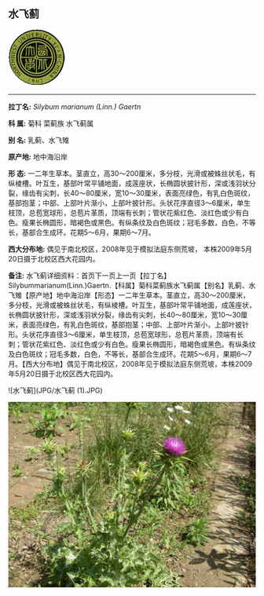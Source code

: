 ## 水飞蓟

![西北大学校园网络植物志](JPG/nwu.gif)

---

**拉丁名:**  _Silybum marianum (Linn.) Gaertn_

**科 属:** 菊科 菜蓟族 水飞蓟属

**别 名:** 乳蓟、水飞雉

**原产地:** 地中海沿岸

**形  态:** 一二年生草本。茎直立，高30～200厘米，多分枝，光滑或被蛛丝状毛，有纵棱槽。叶互生，基部叶常平铺地面，成莲座状，长椭圆状披针形，深或浅羽状分裂，缘齿有尖刺，长40～80厘米，宽10～30厘米，表面亮绿色，有乳白色斑纹，基部抱茎；中部、上部叶片渐小，上部叶披针形。头状花序直径3～6厘米，单生枝顶，总苞宽球形，总苞片革质，顶端有长刺；管状花紫红色、淡红色或少有白色。瘦果长椭圆形，暗褐色或黑色。有纵条纹及白色斑纹；冠毛多数，白色，不等长，基部合生成环。花期5～6月，果期6～7月。

**西大分布地:** 偶见于南北校区，2008年见于模拟法庭东侧荒坡， 本株2009年5月20日摄于北校区西大花园内。

**备注:** 水飞蓟详细资料：首页下一页上一页【拉丁名】Silybummarianum(Linn.)Gaertn.【科属】菊科菜蓟族水飞蓟属【别名】乳蓟、水飞雉【原产地】地中海沿岸【形态】一二年生草本。茎直立，高30～200厘米，多分枝，光滑或被蛛丝状毛，有纵棱槽。叶互生，基部叶常平铺地面，成莲座状，长椭圆状披针形，深或浅羽状分裂，缘齿有尖刺，长40～80厘米，宽10～30厘米，表面亮绿色，有乳白色斑纹，基部抱茎；中部、上部叶片渐小，上部叶披针形。头状花序直径3～6厘米，单生枝顶，总苞宽球形，总苞片革质，顶端有长刺；管状花紫红色、淡红色或少有白色。瘦果长椭圆形，暗褐色或黑色。有纵条纹及白色斑纹；冠毛多数，白色，不等长，基部合生成环。花期5～6月，果期6～7月。【西大分布地】偶见于南北校区，2008年见于模拟法庭东侧荒坡，本株2009年5月20日摄于北校区西大花园内。

![水飞蓟](JPG/水飞蓟 (1).JPG) 

![水飞蓟](JPG/水飞蓟.JPG) 

